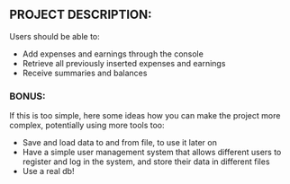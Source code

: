<h2>PROJECT DESCRIPTION:</h2>
Users should be able to:

- Add expenses and earnings through the console
- Retrieve all previously inserted expenses and earnings
- Receive summaries and balances

<h3>BONUS:</h3>
If this is too simple, here some ideas how you can make the project more complex, potentially using more tools too:

- Save and load data to and from file, to use it later on
- Have a simple user management system that allows different users to register and log in the system, and store their data in different files
- Use a real db!